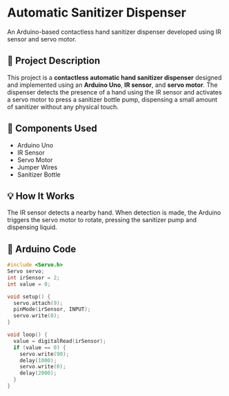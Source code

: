 # Automatic Sanitizer Dispenser

An Arduino-based contactless hand sanitizer dispenser developed using IR sensor and servo motor.

## 🧾 Project Description

This project is a **contactless automatic hand sanitizer dispenser** designed and implemented using an **Arduino Uno**, **IR sensor**, and **servo motor**. The dispenser detects the presence of a hand using the IR sensor and activates a servo motor to press a sanitizer bottle pump, dispensing a small amount of sanitizer without any physical touch.

## 🔧 Components Used
- Arduino Uno
- IR Sensor
- Servo Motor
- Jumper Wires
- Sanitizer Bottle

## 💡 How It Works
The IR sensor detects a nearby hand. When detection is made, the Arduino triggers the servo motor to rotate, pressing the sanitizer pump and dispensing liquid.

## 📜 Arduino Code
```cpp
#include <Servo.h>
Servo servo;
int irSensor = 2;
int value = 0;

void setup() {
  servo.attach(9);
  pinMode(irSensor, INPUT);
  servo.write(0);
}

void loop() {
  value = digitalRead(irSensor);
  if (value == 0) {
    servo.write(90);
    delay(1000);
    servo.write(0);
    delay(2000);
  }
}

